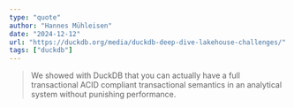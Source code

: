 ```yaml
---
type: "quote"
author: "Hannes Mühleisen"
date: "2024-12-12"
url: "https://duckdb.org/media/duckdb-deep-dive-lakehouse-challenges/"
tags: ["duckdb"]
---
```


> We showed with DuckDB that you can actually have a full transactional ACID compliant transactional semantics in an analytical system without punishing performance.
